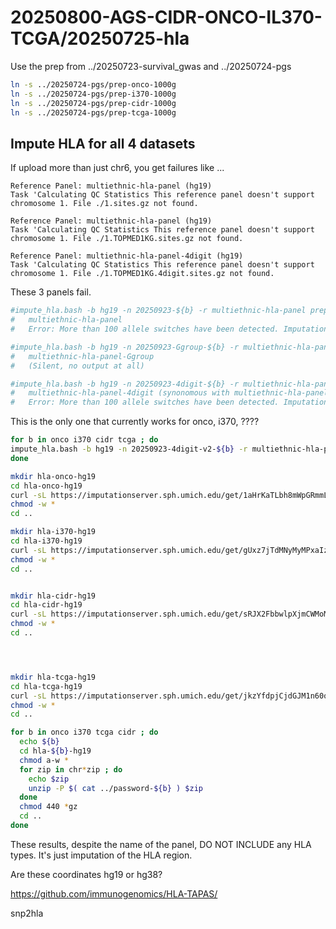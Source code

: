 
#	20250800-AGS-CIDR-ONCO-IL370-TCGA/20250725-hla



Use the prep from ../20250723-survival_gwas and ../20250724-pgs


```BASH
ln -s ../20250724-pgs/prep-onco-1000g
ln -s ../20250724-pgs/prep-i370-1000g
ln -s ../20250724-pgs/prep-cidr-1000g
ln -s ../20250724-pgs/prep-tcga-1000g
```


##  Impute HLA for all 4 datasets

If upload more than just chr6, you get failures like ...
```
Reference Panel: multiethnic-hla-panel (hg19)
Task 'Calculating QC Statistics This reference panel doesn't support chromosome 1. File ./1.sites.gz not found.

Reference Panel: multiethnic-hla-panel (hg19)
Task 'Calculating QC Statistics This reference panel doesn't support chromosome 1. File ./1.TOPMED1KG.sites.gz not found.

Reference Panel: multiethnic-hla-panel-4digit (hg19)
Task 'Calculating QC Statistics This reference panel doesn't support chromosome 1. File ./1.TOPMED1KG.4digit.sites.gz not found.
```


These 3 panels fail.

```BASH
#impute_hla.bash -b hg19 -n 20250923-${b} -r multiethnic-hla-panel prep-${b}-1000g/${b}-updated-chr6.vcf.gz | sh
#	multiethnic-hla-panel
#	Error: More than 100 allele switches have been detected. Imputation cannot be started!

#impute_hla.bash -b hg19 -n 20250923-Ggroup-${b} -r multiethnic-hla-panel-Ggroup prep-${b}-1000g/${b}-updated-chr6.vcf.gz | sh
#	multiethnic-hla-panel-Ggroup
#	(Silent, no output at all)

#impute_hla.bash -b hg19 -n 20250923-4digit-${b} -r multiethnic-hla-panel-4digit prep-${b}-1000g/${b}-updated-chr6.vcf.gz | sh
#	multiethnic-hla-panel-4digit (synonomous with multiethnic-hla-panel?)
#	Error: More than 100 allele switches have been detected. Imputation cannot be started!
```


This is the only one that currently works for onco, i370, ????

```BASH
for b in onco i370 cidr tcga ; do
impute_hla.bash -b hg19 -n 20250923-4digit-v2-${b} -r multiethnic-hla-panel-4digit-v2 prep-${b}-1000g/${b}-updated-chr6.vcf.gz | sh
done
```




```BASH
mkdir hla-onco-hg19
cd hla-onco-hg19
curl -sL https://imputationserver.sph.umich.edu/get/1aHrKaTLbh8mWpGRmmLejmhVCFfjrfKW8AO9iQQn | bash
chmod -w *
cd ..

mkdir hla-i370-hg19
cd hla-i370-hg19
curl -sL https://imputationserver.sph.umich.edu/get/gUxz7jTdMNyMyMPxaIzmpXapyhgGH6qML50cIOkC | bash
chmod -w *
cd ..


mkdir hla-cidr-hg19
cd hla-cidr-hg19
curl -sL https://imputationserver.sph.umich.edu/get/sRJX2FbbwlpXjmCWMoM4niyAbDcMt0Amcgvicunl | bash
chmod -w *
cd ..




mkdir hla-tcga-hg19
cd hla-tcga-hg19
curl -sL https://imputationserver.sph.umich.edu/get/jkzYfdpjCjdGJM1n60oy05yzhLGiFs9Sx2jWkaxf | bash
chmod -w *
cd ..

```




```BASH
for b in onco i370 tcga cidr ; do
  echo ${b}
  cd hla-${b}-hg19
  chmod a-w *
  for zip in chr*zip ; do
    echo $zip
    unzip -P $( cat ../password-${b} ) $zip
  done
  chmod 440 *gz
  cd ..
done
```




These results, despite the name of the panel, DO NOT INCLUDE any HLA types. It's just imputation of the HLA region. 


Are these coordinates hg19 or hg38?


https://github.com/immunogenomics/HLA-TAPAS/



snp2hla

